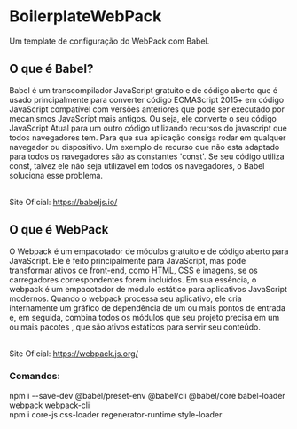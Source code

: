 # BoilerplateWebPack
Um template de configuração do WebPack com Babel.

<h2>O que é Babel?</h2>
<p> 
  Babel é um transcompilador JavaScript gratuito e de código aberto que é usado principalmente para converter código ECMAScript 2015+ em código JavaScript 
  compatível com versões anteriores que pode ser executado por mecanismos JavaScript mais antigos.
  Ou seja, ele converte o seu código JavaScript Atual para um outro código utilizando recursos do javascript que todos navegadores tem. Para que sua aplicação consiga
  rodar em qualquer navegador ou dispositivo.
  Um exemplo de recurso que não esta adaptado para todos os navegadores são as constantes 'const'. Se seu código utiliza const, talvez ele não seja utilizavel em todos
  os navegadores, o Babel soluciona esse problema.
  
  <br>Site Oficial: https://babeljs.io/
</p>

<h2>O que é WebPack</h2>
<p>
  O Webpack é um empacotador de módulos gratuito e de código aberto para JavaScript. Ele é feito principalmente para JavaScript, mas pode transformar ativos de front-end,
  como HTML, CSS e imagens, se os carregadores correspondentes forem incluídos. Em sua essência, o webpack é um empacotador de módulo estático para aplicativos JavaScript
  modernos. Quando o webpack processa seu aplicativo, ele cria internamente um gráfico de dependência de um ou mais pontos de entrada e, em seguida, combina todos os 
  módulos que seu projeto precisa em um ou mais pacotes , que são ativos estáticos para servir seu conteúdo.
  
  <br>Site Oficial: https://webpack.js.org/
</p>


<h3>Comandos:</h3>
<p>
  npm i --save-dev @babel/preset-env @babel/cli @babel/core babel-loader webpack webpack-cli<br>
  npm i core-js css-loader regenerator-runtime style-loader
</p>
